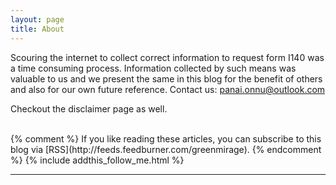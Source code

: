 ```yaml
---
layout: page
title: About
---
```

Scouring the internet to collect correct information to request form I140 was a time consuming process.
Information collected by such means was valuable to us and we present the same in this blog for the benefit of others
and also for our own future reference.
Contact us: panai.onnu@outlook.com

Checkout the disclaimer page as well.
</div>
<br/>
{% comment %}
If you like reading these articles, you can subscribe to this blog via [RSS](http://feeds.feedburner.com/greenmirage).
{% endcomment %}
{% include addthis_follow_me.html %}

<br/>
<div class="post-date" id="ga-pageviews"></div>

---
